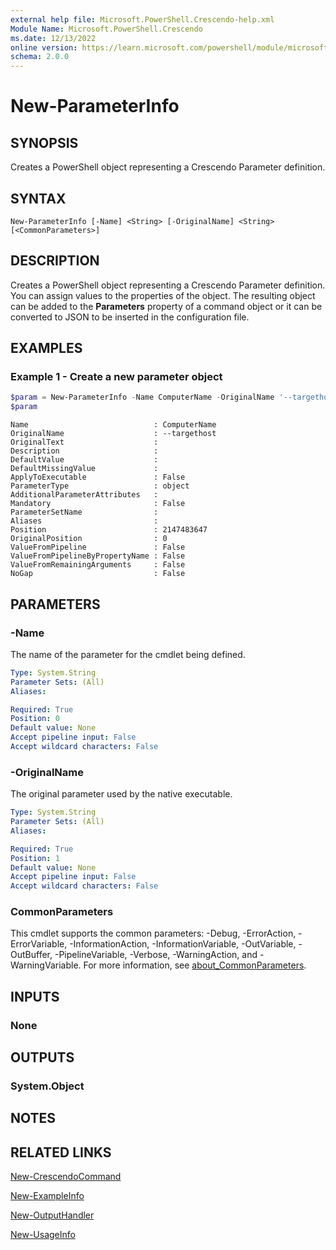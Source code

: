 ```yaml
---
external help file: Microsoft.PowerShell.Crescendo-help.xml
Module Name: Microsoft.PowerShell.Crescendo
ms.date: 12/13/2022
online version: https://learn.microsoft.com/powershell/module/microsoft.powershell.crescendo/new-parameterinfo?view=ps-modules&wt.mc_id=ps-gethelp
schema: 2.0.0
---
```


# New-ParameterInfo

## SYNOPSIS
Creates a PowerShell object representing a Crescendo Parameter definition.

## SYNTAX

```
New-ParameterInfo [-Name] <String> [-OriginalName] <String> [<CommonParameters>]
```

## DESCRIPTION

Creates a PowerShell object representing a Crescendo Parameter definition. You can assign values to
the properties of the object. The resulting object can be added to the **Parameters** property of
a command object or it can be converted to JSON to be inserted in the configuration file.

## EXAMPLES

### Example 1 - Create a new parameter object

```powershell
$param = New-ParameterInfo -Name ComputerName -OriginalName '--targethost'
$param
```

```Output
Name                            : ComputerName
OriginalName                    : --targethost
OriginalText                    :
Description                     :
DefaultValue                    :
DefaultMissingValue             :
ApplyToExecutable               : False
ParameterType                   : object
AdditionalParameterAttributes   :
Mandatory                       : False
ParameterSetName                :
Aliases                         :
Position                        : 2147483647
OriginalPosition                : 0
ValueFromPipeline               : False
ValueFromPipelineByPropertyName : False
ValueFromRemainingArguments     : False
NoGap                           : False
```

## PARAMETERS

### -Name

The name of the parameter for the cmdlet being defined.

```yaml
Type: System.String
Parameter Sets: (All)
Aliases:

Required: True
Position: 0
Default value: None
Accept pipeline input: False
Accept wildcard characters: False
```

### -OriginalName

The original parameter used by the native executable.

```yaml
Type: System.String
Parameter Sets: (All)
Aliases:

Required: True
Position: 1
Default value: None
Accept pipeline input: False
Accept wildcard characters: False
```

### CommonParameters

This cmdlet supports the common parameters: -Debug, -ErrorAction, -ErrorVariable,
-InformationAction, -InformationVariable, -OutVariable, -OutBuffer, -PipelineVariable, -Verbose,
-WarningAction, and -WarningVariable. For more information, see
[about_CommonParameters](http://go.microsoft.com/fwlink/?LinkID=113216).

## INPUTS

### None

## OUTPUTS

### System.Object

## NOTES

## RELATED LINKS

[New-CrescendoCommand](New-CrescendoCommand.md)

[New-ExampleInfo](New-ExampleInfo.md)

[New-OutputHandler](New-OutputHandler.md)

[New-UsageInfo](New-UsageInfo.md)
